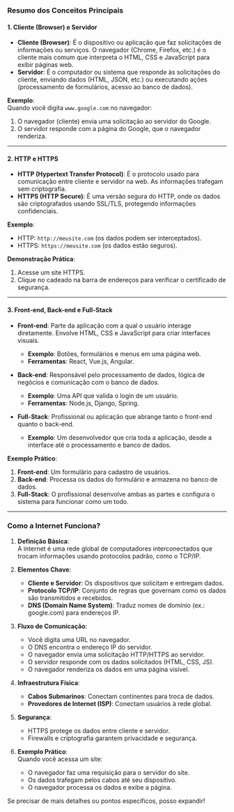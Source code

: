 ### **Resumo dos Conceitos Principais**

#### **1. Cliente (Browser) e Servidor**

- **Cliente (Browser)**: É o dispositivo ou aplicação que faz solicitações de informações ou serviços. O navegador (Chrome, Firefox, etc.) é o cliente mais comum que interpreta o HTML, CSS e JavaScript para exibir páginas web.
- **Servidor**: É o computador ou sistema que responde às solicitações do cliente, enviando dados (HTML, JSON, etc.) ou executando ações (processamento de formulários, acesso ao banco de dados).

**Exemplo**:  
Quando você digita `www.google.com` no navegador:

1. O navegador (cliente) envia uma solicitação ao servidor do Google.
2. O servidor responde com a página do Google, que o navegador renderiza.

---

#### **2. HTTP e HTTPS**

- **HTTP (Hypertext Transfer Protocol)**: É o protocolo usado para comunicação entre cliente e servidor na web. As informações trafegam sem criptografia.
- **HTTPS (HTTP Secure)**: É uma versão segura do HTTP, onde os dados são criptografados usando SSL/TLS, protegendo informações confidenciais.

**Exemplo**:

- HTTP: `http://meusite.com` (os dados podem ser interceptados).
- HTTPS: `https://meusite.com` (os dados estão seguros).

**Demonstração Prática**:

1. Acesse um site HTTPS.
2. Clique no cadeado na barra de endereços para verificar o certificado de segurança.

---

#### **3. Front-end, Back-end e Full-Stack**

- **Front-end**: Parte da aplicação com a qual o usuário interage diretamente. Envolve HTML, CSS e JavaScript para criar interfaces visuais.
    
    - **Exemplo**: Botões, formulários e menus em uma página web.
    - **Ferramentas**: React, Vue.js, Angular.
- **Back-end**: Responsável pelo processamento de dados, lógica de negócios e comunicação com o banco de dados.
    
    - **Exemplo**: Uma API que valida o login de um usuário.
    - **Ferramentas**: Node.js, Django, Spring.
- **Full-Stack**: Profissional ou aplicação que abrange tanto o front-end quanto o back-end.
    
    - **Exemplo**: Um desenvolvedor que cria toda a aplicação, desde a interface até o processamento e banco de dados.

**Exemplo Prático**:

1. **Front-end**: Um formulário para cadastro de usuários.
2. **Back-end**: Processa os dados do formulário e armazena no banco de dados.
3. **Full-Stack**: O profissional desenvolve ambas as partes e configura o sistema para funcionar como um todo.
   
   

---

### **Como a Internet Funciona?**

1. **Definição Básica**:  
    A internet é uma rede global de computadores interconectados que trocam informações usando protocolos padrão, como o TCP/IP.
    
2. **Elementos Chave**:
    
    - **Cliente e Servidor**: Os dispositivos que solicitam e entregam dados.
    - **Protocolo TCP/IP**: Conjunto de regras que governam como os dados são transmitidos e recebidos.
    - **DNS (Domain Name System)**: Traduz nomes de domínio (ex.: google.com) para endereços IP.
3. **Fluxo de Comunicação**:
    
    - Você digita uma URL no navegador.
    - O DNS encontra o endereço IP do servidor.
    - O navegador envia uma solicitação HTTP/HTTPS ao servidor.
    - O servidor responde com os dados solicitados (HTML, CSS, JS).
    - O navegador renderiza os dados em uma página visível.
4. **Infraestrutura Física**:
    
    - **Cabos Submarinos**: Conectam continentes para troca de dados.
    - **Provedores de Internet (ISP)**: Conectam usuários à rede global.
5. **Segurança**:
    
    - HTTPS protege os dados entre cliente e servidor.
    - Firewalls e criptografia garantem privacidade e segurança.
6. **Exemplo Prático**:  
    Quando você acessa um site:
    
    - O navegador faz uma requisição para o servidor do site.
    - Os dados trafegam pelos cabos até seu dispositivo.
    - O navegador processa os dados e exibe a página.

Se precisar de mais detalhes ou pontos específicos, posso expandir!